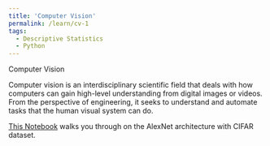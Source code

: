 ```yaml
---
title: 'Computer Vision'
permalink: /learn/cv-1
tags:
  - Descriptive Statistics
  - Python
---
```


Computer Vision

Computer vision is an interdisciplinary scientific field that deals with how computers can gain high-level understanding from digital images or videos. 
From the perspective of engineering, it seeks to understand and automate tasks that the human visual system can do.


[This Notebook](https://nbviewer.jupyter.org/github/rakash/Posts/blob/master/CIFAR_with_AlexNet_01.ipynb) walks you through on the AlexNet architecture with CIFAR dataset.

